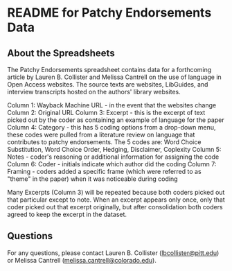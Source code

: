 # README for Patchy Endorsements Data

## About the Spreadsheets

The Patchy Endorsements spreadsheet contains data for a forthcoming article by Lauren B. Collister and Melissa Cantrell on the use of language in Open Access websites. The source texts are websites, LibGuides, and interview transcripts hosted on the authors' library websites. 

Column 1: Wayback Machine URL - in the event that the websites change
Column 2: Original URL
Column 3: Excerpt - this is the excerpt of text picked out by the coder as containing an example of language for the paper
Column 4: Category - this has 5 coding options from a drop-down menu, these codes were pulled from a literature review on language that contributes to patchy endorsements. The 5 codes are: Word Choice Substitution, Word Choice Order, Hedging, Disclaimer, Coplexity
Column 5: Notes - coder's reasoning or additional information for assigning the code
Column 6: Coder - initials indicate which author did the coding
Column 7: Framing - coders added a specific frame (which were referred to as "theme" in the paper) when it was noticeable during coding

Many Excerpts (Column 3) will be repeated because both coders picked out that particular except to note. When an excerpt appears only once, only that coder picked out that excerpt originally, but after consolidation both coders agreed to keep the excerpt in the dataset. 

## Questions 

For any questions, please contact Lauren B. Collister (lbcollister@pitt.edu) or Melissa Cantrell (melissa.cantrell@colorado.edu).
